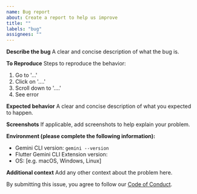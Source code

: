 ```yaml
---
name: Bug report
about: Create a report to help us improve
title: ""
labels: "bug"
assignees: ""
---
```


<!--
Thank you for contributing to the Flutter Gemini CLI Extension!

Before you file this bug report, please search for existing issues to see if a similar bug has already been filed.

If you have a question, please ask it on Stack Overflow. We use GitHub issues for bug reports and feature requests only.

Please fill out the sections below to help us diagnose and fix the bug.
-->

**Describe the bug**
A clear and concise description of what the bug is.

**To Reproduce**
Steps to reproduce the behavior:

1. Go to '...'
2. Click on '....'
3. Scroll down to '....'
4. See error

**Expected behavior**
A clear and concise description of what you expected to happen.

**Screenshots**
If applicable, add screenshots to help explain your problem.

**Environment (please complete the following information):**

- Gemini CLI version: `gemini --version`
- Flutter Gemini CLI Extension version:
- OS: [e.g. macOS, Windows, Linux]

**Additional context**
Add any other context about the problem here.

By submitting this issue, you agree to follow our [Code of Conduct](https://github.com/flutter/flutter/blob/main/CODE_OF_CONDUCT.md).
